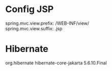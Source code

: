 <h1>Config JSP</h1>
spring.mvc.view.prefix: /WEB-INF/view/<br>
spring.mvc.view.suffix: .jsp
<h1>Hibernate</h1>
<dependency>
    <groupId>org.hibernate</groupId>
    <artifactId>hibernate-core-jakarta</artifactId>
    <version>5.6.10.Final</version>
</dependency>
